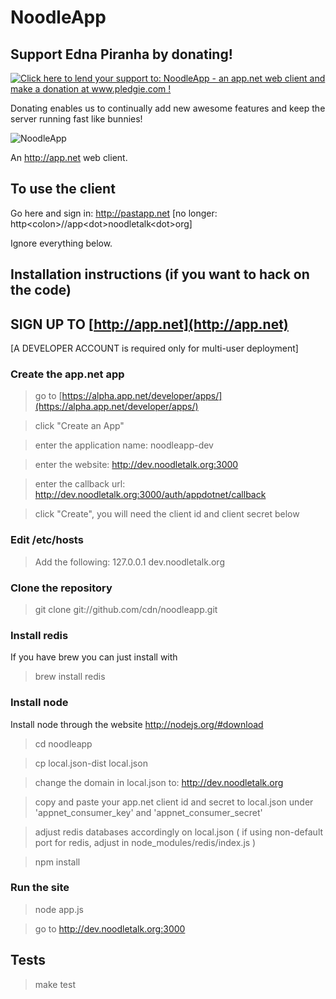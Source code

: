 # NoodleApp

## Support Edna Piranha by donating!

<a href='http://www.pledgie.com/campaigns/18407'><img alt='Click here to lend your support to: NoodleApp - an app.net web client and make a donation at www.pledgie.com !' src='http://www.pledgie.com/campaigns/18407.png?skin_name=chrome' border='0' /></a>

Donating enables us to continually add new awesome features and keep the server running fast like bunnies!

![NoodleApp](https://files.app.net/rlwj9k3k)

An http://app.net web client.

## To use the client

Go here and sign in: http://pastapp.net [no longer: http&lt;colon>//app&lt;dot>noodletalk&lt;dot>org]

Ignore everything below.

## Installation instructions (if you want to hack on the code)

## SIGN UP TO [http://app.net](http://app.net)

[A DEVELOPER ACCOUNT is required only for multi-user deployment]

### Create the app.net app

> go to [https://alpha.app.net/developer/apps/](https://alpha.app.net/developer/apps/)

> click "Create an App"

> enter the application name: noodleapp-dev

> enter the website: http://dev.noodletalk.org:3000

> enter the callback url: http://dev.noodletalk.org:3000/auth/appdotnet/callback

> click "Create", you will need the client id and client secret below

### Edit /etc/hosts

> Add the following: 127.0.0.1 dev.noodletalk.org

### Clone the repository

> git clone git://github.com/cdn/noodleapp.git

### Install redis

If you have brew you can just install with

> brew install redis

### Install node

Install node through the website http://nodejs.org/#download

> cd noodleapp

> cp local.json-dist local.json

> change the domain in local.json to: http://dev.noodletalk.org

> copy and paste your app.net client id and secret to local.json under 'appnet_consumer_key' and 'appnet_consumer_secret'

> adjust redis databases accordingly on local.json ( if using non-default port for redis, adjust in node_modules/redis/index.js )

> npm install

### Run the site

> node app.js

> go to http://dev.noodletalk.org:3000

## Tests

> make test
